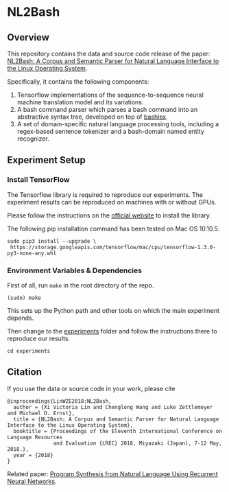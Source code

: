 # NL2Bash

## Overview

This repository contains the data and source code release of the paper: [NL2Bash: A Corpus and Semantic Parser for
Natural Language Interface to the Linux Operating System](http://victorialin.net/pubs/nl2bash.pdf).

Specifically, it contains the following components:

1. Tensorflow implementations of the sequence-to-sequence neural machine translation model and its variations.
2. A bash command parser which parses a bash command into an abstractive syntax tree, developed on top of  [bashlex](https://github.com/idank/bashlex).
3. A set of domain-specific natural language processing tools, including a regex-based sentence tokenizer and a bash-domain named entity recognizer.

## Experiment Setup

### Install TensorFlow

The Tensorflow library is required to reproduce our experiments. The experiment results can be reproduced on machines with or without GPUs.

Please follow the instructions on the [official website](https://www.tensorflow.org/install/) to install the library.

The following pip installation command has been tested on Mac OS 10.10.5.
```
sudo pip3 install --upgrade \
 https://storage.googleapis.com/tensorflow/mac/cpu/tensorflow-1.3.0-py3-none-any.whl 
```

### Environment Variables & Dependencies
First of all, run `make` in the root directory of the repo.
```
(sudo) make
```
This sets up the Python path and other tools on which the main experiment depends.

Then change to the [experiments](/experiments) folder and follow the instructions there to reproduce our results.
```
cd experiments
```

## Citation

If you use the data or source code in your work, please cite
```
@inproceedings{LinWZE2018:NL2Bash, 
  author = {Xi Victoria Lin and Chenglong Wang and Luke Zettlemoyer and Michael D. Ernst}, 
  title = {NL2Bash: A Corpus and Semantic Parser for Natural Language Interface to the Linux Operating System}, 
  booktitle = {Proceedings of the Eleventh International Conference on Language Resources
               and Evaluation {LREC} 2018, Miyazaki (Japan), 7-12 May, 2018.},
  year = {2018} 
}
```

Related paper: [Program Synthesis from Natural Language Using Recurrent Neural Networks](http://victorialin.net/pubs/tellina_tr180201.pdf). 

